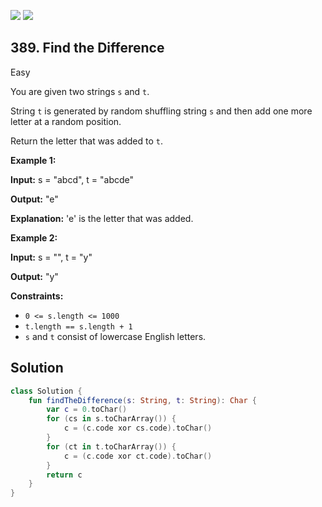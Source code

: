 [![](https://img.shields.io/github/stars/javadev/LeetCode-in-Kotlin?label=Stars&style=flat-square)](https://github.com/javadev/LeetCode-in-Kotlin)
[![](https://img.shields.io/github/forks/javadev/LeetCode-in-Kotlin?label=Fork%20me%20on%20GitHub%20&style=flat-square)](https://github.com/javadev/LeetCode-in-Kotlin/fork)

## 389\. Find the Difference

Easy

You are given two strings `s` and `t`.

String `t` is generated by random shuffling string `s` and then add one more letter at a random position.

Return the letter that was added to `t`.

**Example 1:**

**Input:** s = "abcd", t = "abcde"

**Output:** "e"

**Explanation:** 'e' is the letter that was added.

**Example 2:**

**Input:** s = "", t = "y"

**Output:** "y"

**Constraints:**

*   `0 <= s.length <= 1000`
*   `t.length == s.length + 1`
*   `s` and `t` consist of lowercase English letters.

## Solution

```kotlin
class Solution {
    fun findTheDifference(s: String, t: String): Char {
        var c = 0.toChar()
        for (cs in s.toCharArray()) {
            c = (c.code xor cs.code).toChar()
        }
        for (ct in t.toCharArray()) {
            c = (c.code xor ct.code).toChar()
        }
        return c
    }
}
```